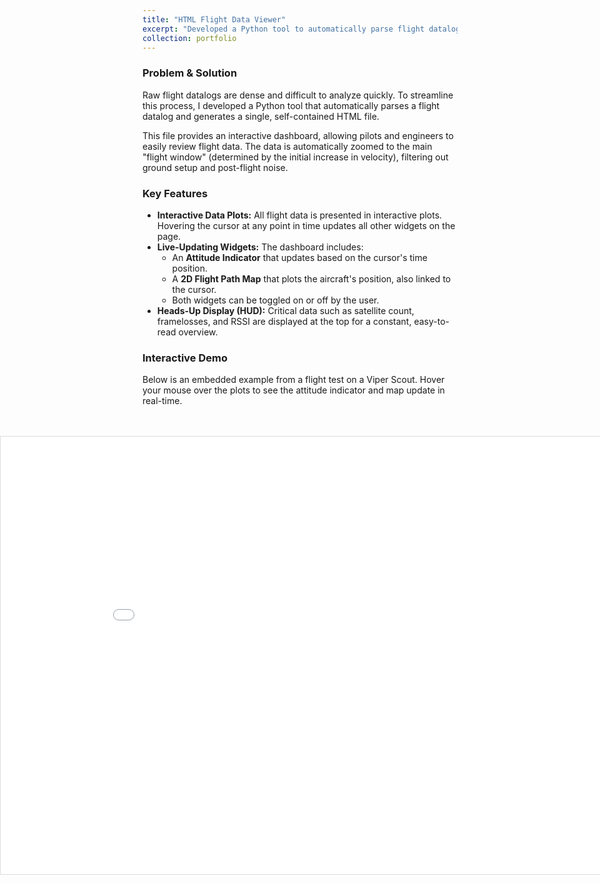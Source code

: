 ```yaml
---
title: "HTML Flight Data Viewer"
excerpt: "Developed a Python tool to automatically parse flight datalogs and generate a self-contained, interactive HTML dashboard. Features include cursor-linked plots, a live attitude indicator, and a flight path map for rapid analysis.<br/><img src='/images/html_viewer.png'>"
collection: portfolio
---
```


### Problem & Solution

Raw flight datalogs are dense and difficult to analyze quickly. To streamline this process, I developed a Python tool that automatically parses a flight datalog and generates a single, self-contained HTML file.

This file provides an interactive dashboard, allowing pilots and engineers to easily review flight data. The data is automatically zoomed to the main "flight window" (determined by the initial increase in velocity), filtering out ground setup and post-flight noise.

### Key Features

* **Interactive Data Plots:** All flight data is presented in interactive plots. Hovering the cursor at any point in time updates all other widgets on the page.
* **Live-Updating Widgets:** The dashboard includes:
    * An **Attitude Indicator** that updates based on the cursor's time position.
    * A **2D Flight Path Map** that plots the aircraft's position, also linked to the cursor.
    * Both widgets can be toggled on or off by the user.
* **Heads-Up Display (HUD):** Critical data such as satellite count, framelosses, and RSSI are displayed at the top for a constant, easy-to-read overview.

### Interactive Demo

Below is an embedded example from a flight test on a Viper Scout. Hover your mouse over the plots to see the attitude indicator and map update in real-time.

<!-- <iframe src="/files/4-6-25_ViperScout_Flight2.html" width="100%" height="600" style="border:1px solid #ddd;">
  Your browser does not support iframes. Please view the data directly at
  <a href="/files/4-6-25_ViperScout_Flight2.html">ViperScout Flight 2 Data</a>.
</iframe> -->



<div class="full-bleed-iframe" style="position:relative;left:50%;right:50%;margin-left:-50vw;margin-right:-50vw;width:100vw;max-width:100vw;margin-top:3rem;">
  <iframe src="/files/4-6-25_ViperScout_Flight2.html" style="width:100%;height:700px;border:1px solid #ddd;" title="Flight data viewer" loading="lazy"></iframe>
</div>
